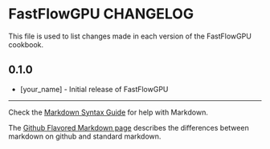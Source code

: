 FastFlowGPU CHANGELOG
=====================

This file is used to list changes made in each version of the FastFlowGPU cookbook.

0.1.0
-----
- [your_name] - Initial release of FastFlowGPU

- - -
Check the [Markdown Syntax Guide](http://daringfireball.net/projects/markdown/syntax) for help with Markdown.

The [Github Flavored Markdown page](http://github.github.com/github-flavored-markdown/) describes the differences between markdown on github and standard markdown.
